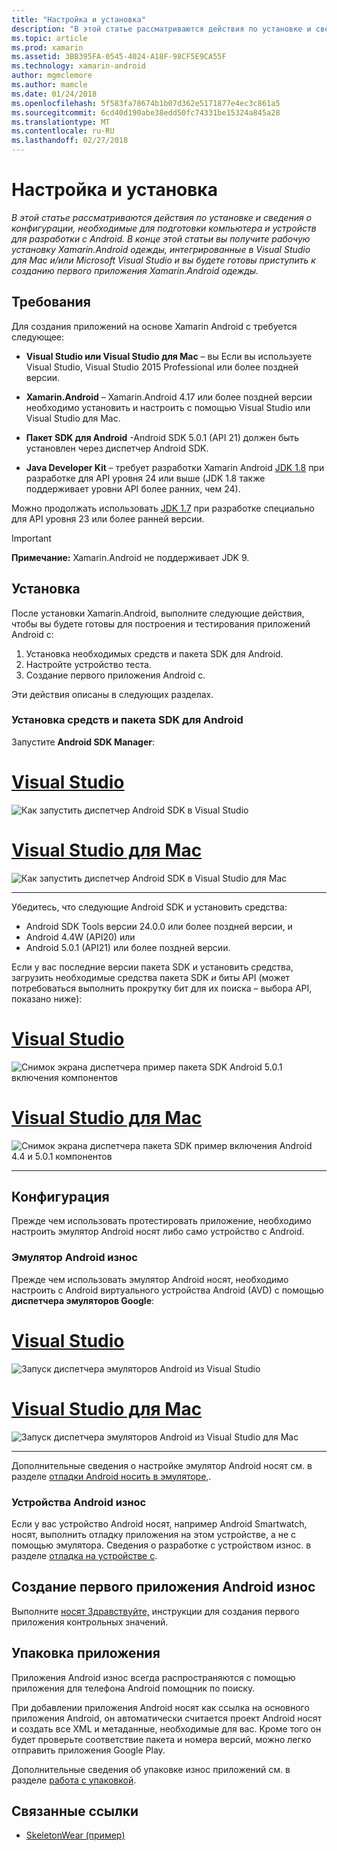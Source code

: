 ```yaml
---
title: "Настройка и установка"
description: "В этой статье рассматриваются действия по установке и сведения о конфигурации, необходимые для подготовки компьютера и устройств для разработки с Android. В конце этой статьи вы получите рабочую установку Xamarin.Android одежды, интегрированные в Visual Studio для Mac и/или Microsoft Visual Studio и вы будете готовы приступить к созданию первого приложения Xamarin.Android одежды."
ms.topic: article
ms.prod: xamarin
ms.assetid: 3BB395FA-0545-4024-A18F-98CF5E9CA55F
ms.technology: xamarin-android
author: mgmclemore
ms.author: mamcle
ms.date: 01/24/2018
ms.openlocfilehash: 5f583fa78674b1b07d362e5171877e4ec3c861a5
ms.sourcegitcommit: 6cd40d190abe38edd50fc74331be15324a845a28
ms.translationtype: MT
ms.contentlocale: ru-RU
ms.lasthandoff: 02/27/2018
---
```

# <a name="setup-and-installation"></a>Настройка и установка

_В этой статье рассматриваются действия по установке и сведения о конфигурации, необходимые для подготовки компьютера и устройств для разработки с Android. В конце этой статьи вы получите рабочую установку Xamarin.Android одежды, интегрированные в Visual Studio для Mac и/или Microsoft Visual Studio и вы будете готовы приступить к созданию первого приложения Xamarin.Android одежды._

<a name="requirements" />

## <a name="requirements"></a>Требования

Для создания приложений на основе Xamarin Android с требуется следующее:

-   **Visual Studio или Visual Studio для Mac** &ndash; вы Если вы используете Visual Studio, Visual Studio 2015 Professional или более поздней версии.

-   **Xamarin.Android** &ndash; Xamarin.Android 4.17 или более поздней версии необходимо установить и настроить с помощью Visual Studio или Visual Studio для Mac.

-   **Пакет SDK для Android** -Android SDK 5.0.1 (API 21) должен быть установлен через диспетчер Android SDK.

-   **Java Developer Kit** &ndash; требует разработки Xamarin Android [JDK 1.8](http://www.oracle.com/technetwork/java/javase/downloads/jdk8-downloads-2133151.html) при разработке для API уровня 24 или выше (JDK 1.8 также поддерживает уровни API более ранних, чем 24).

Можно продолжать использовать [JDK 1.7](http://www.oracle.com/technetwork/java/javase/downloads/jdk7-downloads-1880260.html) при разработке специально для API уровня 23 или более ранней версии.

> [!IMPORTANT]
> **Примечание:** Xamarin.Android не поддерживает JDK 9.

<a name="installation" />

## <a name="installation"></a>Установка

После установки Xamarin.Android, выполните следующие действия, чтобы вы будете готовы для построения и тестирования приложений Android с: 

1.  Установка необходимых средств и пакета SDK для Android.
2.  Настройте устройство теста.
3.  Создание первого приложения Android с.

Эти действия описаны в следующих разделах.

<a name="sdktools" />

### <a name="install-android-sdk-and-tools"></a>Установка средств и пакета SDK для Android 

Запустите **Android SDK Manager**: 

# <a name="visual-studiotabvswin"></a>[Visual Studio](#tab/vswin)

![Как запустить диспетчер Android SDK в Visual Studio](installation-images/vs/sdk-menu.png)

# <a name="visual-studio-for-mactabvsmac"></a>[Visual Studio для Mac](#tab/vsmac)

![Как запустить диспетчер Android SDK в Visual Studio для Mac](installation-images/xs/sdk-menu.png)

-----


Убедитесь, что следующие Android SDK и установить средства:

* Android SDK Tools версии 24.0.0 или более поздней версии, и
* Android 4.4W (API20) или
* Android 5.0.1 (API21) или более поздней версии.

Если у вас последние версии пакета SDK и установить средства, загрузить необходимые средства пакета SDK *и* биты API (может потребоваться выполнить прокрутку бит для их поиска &ndash; выбора API, показано ниже): 

# <a name="visual-studiotabvswin"></a>[Visual Studio](#tab/vswin)

![Снимок экрана диспетчера пример пакета SDK Android 5.0.1 включения компонентов](installation-images/vs/sdk-select.png)

# <a name="visual-studio-for-mactabvsmac"></a>[Visual Studio для Mac](#tab/vsmac)

![Снимок экрана диспетчера пакета SDK пример включения Android 4.4 и 5.0.1 компонентов](installation-images/xs/sdk-select.png)

-----


## <a name="configuration"></a>Конфигурация

Прежде чем использовать протестировать приложение, необходимо настроить эмулятор Android носят либо само устройство с Android. 


### <a name="android-wear-emulator"></a>Эмулятор Android износ

Прежде чем использовать эмулятор Android носят, необходимо настроить с Android виртуального устройства Android (AVD) с помощью **диспетчера эмуляторов Google**:

# <a name="visual-studiotabvswin"></a>[Visual Studio](#tab/vswin)

![Запуск диспетчера эмуляторов Android из Visual Studio](installation-images/vs/emulator-menu.png)

# <a name="visual-studio-for-mactabvsmac"></a>[Visual Studio для Mac](#tab/vsmac)

![Запуск диспетчера эмуляторов Android из Visual Studio для Mac](installation-images/xs/emulator-menu.png)

-----

Дополнительные сведения о настройке эмулятор Android носят см. в разделе [отладки Android носить в эмуляторе,](~/android/wear/deploy-test/debug-on-emulator.md).


### <a name="android-wear-device"></a>Устройства Android износ

Если у вас устройство Android носят, например Android Smartwatch, носят, выполнить отладку приложения на этом устройстве, а не с помощью эмулятора. Сведения о разработке с устройством износ. в разделе [отладка на устройстве с](~/android/wear/deploy-test/debug-on-device.md).


## <a name="create-your-first-android-wear-app"></a>Создание первого приложения Android износ

Выполните [носят Здравствуйте,](~/android/wear/get-started/hello-wear.md) инструкции для создания первого приложения контрольных значений.


## <a name="packaging-your-app"></a>Упаковка приложения

Приложения Android износ всегда распространяются с помощью приложения для телефона Android помощник по поиску. 

При добавлении приложения Android носят как ссылка на основного приложения Android, он автоматически считается проект Android носят и создать все XML и метаданные, необходимые для вас. Кроме того он будет проверьте соответствие пакета и номера версий, можно легко отправить приложения Google Play. 

Дополнительные сведения об упаковке износ приложений см. в разделе [работа с упаковкой](~/android/wear/deploy-test/packaging.md).


## <a name="related-links"></a>Связанные ссылки

- [SkeletonWear (пример)](https://developer.xamarin.com/samples/SkeletonWear/)
